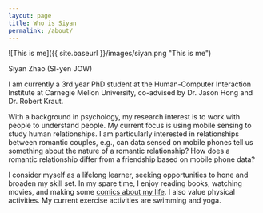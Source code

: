 ```yaml
---
layout: page
title: Who is Siyan
permalink: /about/
---
```


![This is me]({{ site.baseurl }}/images/siyan.png "This is me")

Siyan Zhao (SI-yen JOW)

I am currently a 3rd year PhD student at the Human-Computer Interaction Institute at Carnegie Mellon University, co-advised by Dr. Jason Hong and Dr. Robert Kraut.

With a background in psychology, my research interest is to work with people to understand people. My current focus is using mobile sensing to study human relationships. I am particularly interested in relationships between romantic couples, e.g., can data sensed on mobile phones tell us something about the nature of a romantic relationship? How does a romantic relationship differ from a friendship based on mobile phone data?

I consider myself as a lifelong learner, seeking opportunities to hone and broaden my skill set. In my spare time, I enjoy reading books, watching movies, and making some [comics about my life](http://www.beeboopboop.com). I also value physical activities. My current exercise activities are swimming and yoga.
